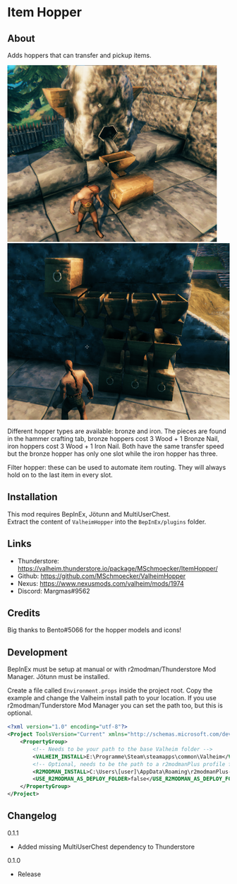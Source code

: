 # Item Hopper

## About
Adds hoppers that can transfer and pickup items.

<img src="https://raw.githubusercontent.com/MSchmoecker/ValheimHopper/master/Docs/ShowcaseSmelter.png" height="400" alt="Smelter"/> <img src="https://raw.githubusercontent.com/MSchmoecker/ValheimHopper/master/Docs/ShowcaseMiniSorter.png" height="400" alt="MiniSorter"/>

Different hopper types are available: bronze and iron.
The pieces are found in the hammer crafting tab,
bronze hoppers cost 3 Wood + 1 Bronze Nail, iron hoppers cost 3 Wood + 1 Iron Nail.
Both have the same transfer speed but the bronze hopper has only one slot while the iron hopper has three.

Filter hopper: these can be used to automate item routing.
They will always hold on to the last item in every slot.


## Installation
This mod requires BepInEx, Jötunn and MultiUserChest.\
Extract the content of `ValheimHopper` into the `BepInEx/plugins` folder.

## Links
- Thunderstore: https://valheim.thunderstore.io/package/MSchmoecker/ItemHopper/
- Github: https://github.com/MSchmoecker/ValheimHopper
- Nexus: https://www.nexusmods.com/valheim/mods/1974
- Discord: Margmas#9562

## Credits
Big thanks to Bento#5066 for the hopper models and icons!

## Development
BepInEx must be setup at manual or with r2modman/Thunderstore Mod Manager.
Jötunn must be installed.

Create a file called `Environment.props` inside the project root.
Copy the example and change the Valheim install path to your location.
If you use r2modman/Tunderstore Mod Manager you can set the path too, but this is optional.

```xml
<?xml version="1.0" encoding="utf-8"?>
<Project ToolsVersion="Current" xmlns="http://schemas.microsoft.com/developer/msbuild/2003">
    <PropertyGroup>
        <!-- Needs to be your path to the base Valheim folder -->
        <VALHEIM_INSTALL>E:\Programme\Steam\steamapps\common\Valheim</VALHEIM_INSTALL>
        <!-- Optional, needs to be the path to a r2modmanPlus profile folder -->
        <R2MODMAN_INSTALL>C:\Users\[user]\AppData\Roaming\r2modmanPlus-local\Valheim\profiles\Develop</R2MODMAN_INSTALL>
        <USE_R2MODMAN_AS_DEPLOY_FOLDER>false</USE_R2MODMAN_AS_DEPLOY_FOLDER>
    </PropertyGroup>
</Project>
```

## Changelog
0.1.1
- Added missing MultiUserChest dependency to Thunderstore

0.1.0
- Release
